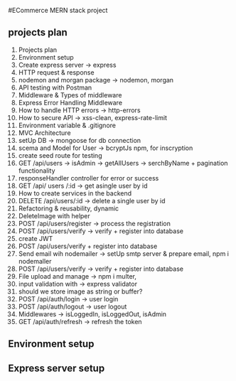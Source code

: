 #ECommerce MERN stack project 

## projects plan

1. Projects plan
2. Environment setup
3. Create express server -> express
4. HTTP request & response
5. nodemon and morgan package  -> nodemon, morgan
5. API testing with Postman
7. Middleware & Types of middleware
8. Express Error Handling Middleware 
9. How to handle HTTP errors  -> http-errors
10. How to secure API -> xss-clean, express-rate-limit
11. Environment variable & .gitignore
12. MVC Architecture
13. setUp DB -> mongoose for db connection
14. scema and Model for User -> bcryptJs npm, for inscryption
15. create seed route for testing 
16. GET /api/users -> isAdmin -> getAllUsers -> serchByName + pagination functionality
17. responseHandler controller for error or success
18. GET /api/ users /:id -> get asingle user by id
19. How to create services in the backend
20. DELETE /api/users/:id -> delete a single user by id
21. Refactoring & reusability, dynamic
22. DeleteImage with helper
23. POST /api/users/register -> process the registration 
23. POST /api/users/verify -> verify + register into database
24. create JWT
25. POST /api/users/verify + register into database
26. Send email wih nodemailer -> setUp smtp server & prepare email, npm i nodemaller
27. POST /api/users/verify -> verify + register into database
28. File upload and manage -> npm i multer, 
29. input validation with -> express validator
31. should we store image as string or buffer?
32. POST /api/auth/login -> user login
33. POST /api/auth/logout -> user logout
34. Middlewares -> isLoggedIn, isLoggedOut, isAdmin
35. GET /api/auth/refresh -> refresh the token




## Environment setup

## Express server setup